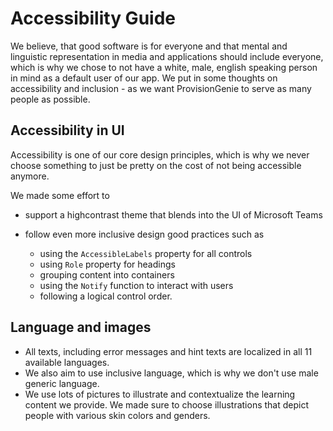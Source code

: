 # Accessibility Guide

We believe, that good software is for everyone and that mental and linguistic representation in media and applications should include everyone, which is why we chose to not have a white, male, english speaking person in mind as a default user of our app. We put in some thoughts on accessibility and inclusion - as we want ProvisionGenie to serve as many people as possible.

## Accessibility in UI

Accessibility is one of our core design principles, which is why we never choose something to just be pretty on the cost of not being accessible anymore.

We made some effort to

* support a highcontrast theme that blends into the UI of Microsoft Teams
* follow even more inclusive design good practices such as

    * using the  `AccessibleLabels` property for all controls
    * using `Role` property for headings
    * grouping content into containers
    * using the `Notify` function to interact with users
    * following a logical control order.

## Language and images

* All texts, including error messages and hint texts are localized in all 11 available languages.
* We also aim to use inclusive language, which is why we don't use male generic language.
* We use lots of pictures to illustrate and contextualize the learning content we provide. We made sure to choose illustrations that depict people with various skin colors and genders.
